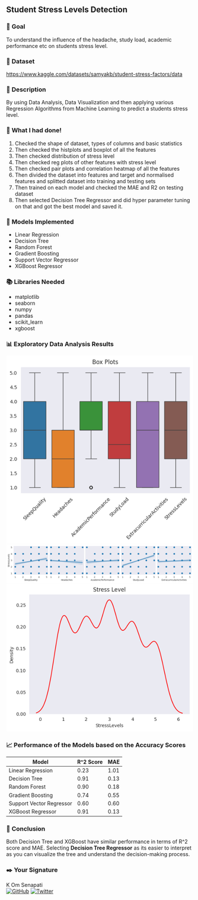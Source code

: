 ## Student Stress Levels Detection

### 🎯 **Goal**

To understand the influence of the headache, study load, academic performance etc on students stress level.

### 🧵 **Dataset**

https://www.kaggle.com/datasets/samyakb/student-stress-factors/data

### 🧾 **Description**

By using Data Analysis, Data Visualization and then applying various Regression Algorithms from Machine Learning to predict a students stress level.

### 🧮 **What I had done!**

1. Checked the shape of dataset, types of columns and basic statistics
2. Then checked the histplots and boxplot of all the features
3. Then checked distribution of stress level
4. Then checked reg plots of other features with stress level
5. Then checked pair plots and correlation heatmap of all the features
6. Then divided the dataset into features and target and normalised features and splitted dataset into training and testing sets
7. Then trained on each model and checked the MAE and R2 on testing dataset
8. Then selected Decision Tree Regressor and did hyper parameter tuning on that and got the best model and saved it.

### 🚀 **Models Implemented**

- Linear Regression
- Decision Tree
- Random Forest
- Gradient Boosting
- Support Vector Regressor
- XGBoost Regressor

### 📚 **Libraries Needed**

- matplotlib
- seaborn
- numpy
- pandas
- scikit_learn
- xgboost

### 📊 **Exploratory Data Analysis Results**

![Box Plots](./Images/box_plots.png)
![Reg Plots](./Images/reg_plots.png)
![Stress KDE](./Images/stress_level_kde.png)

### 📈 **Performance of the Models based on the Accuracy Scores**

| Model                   | R^2 Score | MAE  |
|-------------------------|-----------|------|
| Linear Regression       | 0.23      | 1.01 |
| Decision Tree           | 0.91      | 0.13 |
| Random Forest           | 0.90      | 0.18 |
| Gradient Boosting       | 0.74      | 0.55 |
| Support Vector Regressor| 0.60      | 0.60 |
| XGBoost Regressor       | 0.91      | 0.13 |


### 📢 **Conclusion**

Both Decision Tree and XGBoost have similar performance in terms of R^2 score and MAE.
Selecting **Decision Tree Regressor** as its easier to interpret as you can visualize the tree and understand the decision-making process.

### ✒️ **Your Signature**

K Om Senapati <br />
[![GitHub](https://img.shields.io/badge/GitHub-kom--senapati-blue?style=flat&logo=github)](https://github.com/kom-senapati)
[![Twitter](https://img.shields.io/badge/Twitter-kom__senapati-blue?style=flat&logo=twitter)](https://twitter.com/kom_senapati)
